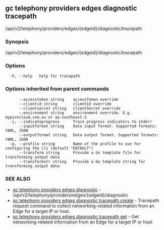 ## gc telephony providers edges diagnostic tracepath

/api/v2/telephony/providers/edges/{edgeId}/diagnostic/tracepath

### Synopsis

/api/v2/telephony/providers/edges/{edgeId}/diagnostic/tracepath

### Options

```
  -h, --help   help for tracepath
```

### Options inherited from parent commands

```
      --accesstoken string    accessToken override
      --clientid string       clientId override
      --clientsecret string   clientSecret override
      --environment string    environment override. E.g. mypurecloud.com.au or ap-southeast-2
  -i, --indicateprogress      Trace progress indicators to stderr
      --inputformat string    Data input format. Supported formats: YAML, JSON
      --outputformat string   Data output format. Supported formats: YAML, JSON
  -p, --profile string        Name of the profile to use for configuring the cli (default "DEFAULT")
      --transform string      Provide a Go template file for transforming output data
      --transformstr string   Provide a Go template string for transforming output data
```

### SEE ALSO

* [gc telephony providers edges diagnostic](gc_telephony_providers_edges_diagnostic.html)	 - /api/v2/telephony/providers/edges/{edgeId}/diagnostic
* [gc telephony providers edges diagnostic tracepath create](gc_telephony_providers_edges_diagnostic_tracepath_create.html)	 - Tracepath request command to collect networking-related information from an Edge for a target IP or host.
* [gc telephony providers edges diagnostic tracepath get](gc_telephony_providers_edges_diagnostic_tracepath_get.html)	 - Get networking-related information from an Edge for a target IP or host.


